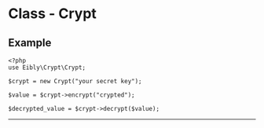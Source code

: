 # Class - Crypt

## Example

```
<?php
use Eibly\Crypt\Crypt;

$crypt = new Crypt("your secret key");

$value = $crypt->encrypt("crypted");

$decrypted_value = $crypt->decrypt($value);

```

---------
